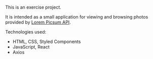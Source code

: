 This is an exercise project.

It is intended as a small application for viewing and browsing photos provided by [Lorem Picsum API](https://picsum.photos/).

Technologies used:
- HTML, CSS, Styled Components
- JavaScript, React
- Axios
